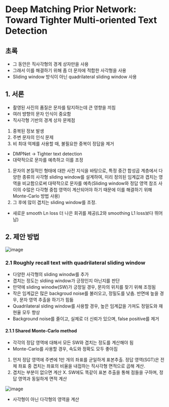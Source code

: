 # Deep Matching Prior Network: Toward Tighter Multi-oriented Text Detection

## 초록

- 그 동안은 직사각형의 경계 상자만을 사용
- 그래서 이를 해결하기 위해 좀 더 문자에 적합한 사각형을 사용
- Sliding window 방식이 아닌 quadrilateral sliding window 사용

## 1. 서론

- 촬영된 사진의 품질은 문자를 탐지하는데 큰 영향을 끼침
- 여러 뱡향의 문자 인식이 중요함
- 직사각형 기반의 경계 상자 문제점
1. 중복된 정보 발생
2. 주변 문자의 인식 문제
3. 비 최대 억제를 사용할 때, 불필요한 중복이 정답을 제거

- DMPNet -> Tighter text detection
- 대략적으로 문자를 예측하고 이를 조정
1. 문자의 본질적인 형태에 대한 사전 지식을 바탕으로, 특정 중간 합성곱 계층에서 다양한 종류의 사각형 sliding window를 설계하여, 미리 정의된 임계값과 겹치는 영역을 비교함으로써 대략적으로 문자를 예측(Sliding window와 정답 영역 참조 사이의 수많은 다각형 중첩 영역이 계산되어야 하기 때문에 이를 해결하기 위해 Monte-Carlo 방법 사용)
2. 그 후에 많이 겹치는 sliding window를 조정.
- 새로운 smooth Ln loss 더 나은 회귀를 제공(L2와 smoothing L1 loss보다 뛰어남)

## 2. 제안 방법

![image](https://github.com/as9786/ComputerVision/assets/80622859/e83a7dce-6e00-4d41-86ce-a1f86bd6e736)

### 2.1 Roughly recall text with quadrilateral sliding window

- 다양한 사각형의 sliding winodw를 추가
- 겹치는 정도는 sldiing window가 긍정인지 아닌지를 판단
- 만약에 sliding winodw(SW)가 긍정일 경우, 문자의 위치를 찾기 위해 조정됨
- 작은 임계값은 많은 backgroud noise를 불러오고, 정밀도를 낮춤. 반면에 높을 경우, 문자 영역 추출을 하기가 힘듦
- Quadrilateral slding window를 사용할 경우, 높은 임계값을 가져도 정밀도와 재현율 모두 향상
- Background noise를 줄이고, 실제로 더 신뢰가 있으며, false positive를 제거

#### 2.1.1 Shared Monte-Carlo method

- 각각의 정답 영역에 대해서 모든 SW와 겹치는 정도를 계산해야 됨
- Monte-Carlo를 사용할 경우, 속도와 정확도 모두 좋아짐
1. 먼저 정답 영역에 주변에 1만 개의 좌표를 균일하게 표본추출. 정답 영역(SGT)은 전체 좌표 중 겹치는 좌표의 비율을 내접하는 직사각형 면적으로 곱해 계산.
2. 겹치는 부분이 없으면 계산 X. SW에도 똑같이 표본 추출을 통해 점들을 구하며, 정답 영역과 동일하게 면적 계산

![image](https://github.com/as9786/ComputerVision/assets/80622859/510c5ce3-7ad6-49cf-b815-514e59ef3760)

- 사각형이 아닌 다각형의 영역을 계산
